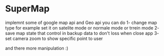 # SuperMap
implemnt some of google map api and Geo api
you can do 
1- change map type for example set it on satelite mode or normale mode or trrein mode
2- save map state that control in backup data to don't loss when close app
3- set camera zoom to show specific point to user 

and there more manipulation :)
